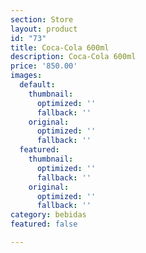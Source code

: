 ```yaml
---
section: Store
layout: product
id: "73"
title: Coca-Cola 600ml
description: Coca-Cola 600ml
price: '850.00'
images:
  default:
    thumbnail:
      optimized: ''
      fallback: ''
    original:
      optimized: ''
      fallback: ''
  featured:
    thumbnail:
      optimized: ''
      fallback: ''
    original:
      optimized: ''
      fallback: ''
category: bebidas
featured: false

---
```

